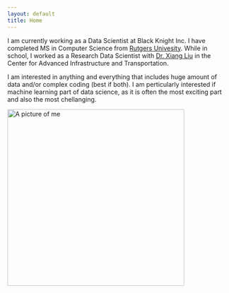 ```yaml
---
layout: default
title: Home
---
```


I am currently working as a Data Scientist at Black Knight Inc. I have completed MS in Computer Science from [Rutgers Univesity](https://www.rutgers.edu). While in school, I worked as a Research Data Scientist with [Dr. Xiang Liu](https://cee.rutgers.edu/fac/xiang-liu) in the Center for Advanced Infrastructure and Transportation.

I am interested in anything and everything that includes huge amount of data and/or complex coding (best if both). I am perticularly interested if machine learning part of data science, as it is often the most exciting part and also the most chellanging.

<img src="https://xitizzz.github.io/img/ks.jpg" alt="A picture of me" width="400">
